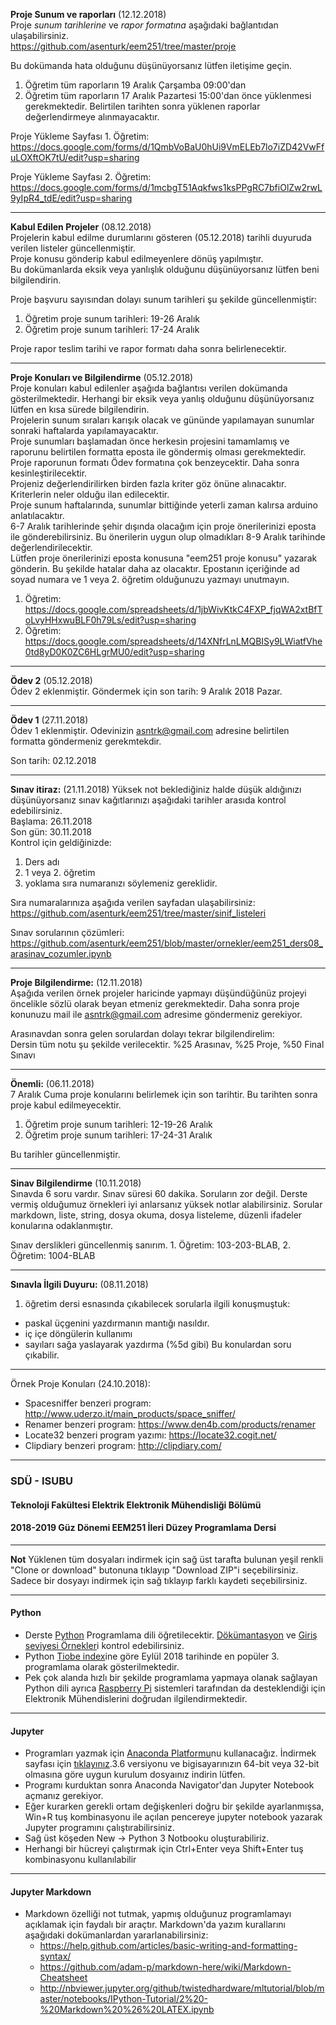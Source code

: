 **Proje Sunum ve raporları** (12.12.2018)    
Proje *sunum tarihlerine* ve *rapor formatına* aşağıdaki bağlantıdan ulaşabilirsiniz.   
https://github.com/asenturk/eem251/tree/master/proje

Bu dokümanda hata olduğunu düşünüyorsanız lütfen iletişime geçin.


1. Öğretim tüm raporların 19 Aralık Çarşamba 09:00'dan   
2. Öğretim tüm raporların 17 Aralık Pazartesi 15:00'dan önce yüklenmesi gerekmektedir.
Belirtilen tarihten sonra  yüklenen raporlar değerlendirmeye alınmayacaktır.

Proje Yükleme Sayfası 1. Öğretim:   
https://docs.google.com/forms/d/1QmbVoBaU0hUi9VmELEb7lo7iZD42VwFfuLOXftOK7tU/edit?usp=sharing   

Proje Yükleme Sayfası 2. Öğretim:      
https://docs.google.com/forms/d/1mcbgT51Aqkfws1ksPPgRC7bfiOlZw2rwL9yIpR4_tdE/edit?usp=sharing



---

**Kabul Edilen Projeler** (08.12.2018)   
Projelerin kabul edilme durumlarını gösteren (05.12.2018) tarihli duyuruda verilen listeler güncellenmiştir.   
Proje konusu gönderip kabul edilmeyenlere dönüş yapılmıştır.   
Bu dokümanlarda eksik veya yanlışlık olduğunu düşünüyorsanız lütfen beni bilgilendirin.   


Proje başvuru sayısından dolayı sunum tarihleri şu şekilde güncellenmiştir:      
1. Öğretim proje sunum tarihleri: 19-26 Aralık
2. Öğretim proje sunum tarihleri: 17-24 Aralık

Proje rapor teslim tarihi ve rapor formatı daha sonra belirlenecektir.

---

**Proje Konuları ve Bilgilendirme** (05.12.2018)   
Proje konuları kabul edilenler aşağıda bağlantısı verilen dokümanda gösterilmektedir. Herhangi bir eksik veya yanlış olduğunu düşünüyorsanız lütfen en kısa sürede bilgilendirin.   
Projelerin sunum sıraları karışık olacak ve gününde yapılamayan sunumlar sonraki haftalarda yapılamayacaktır.   
Proje sunumları başlamadan önce herkesin projesini tamamlamış ve raporunu belirtilen formatta eposta ile göndermiş olması gerekmektedir.   
Proje raporunun formatı Ödev formatına çok benzeycektir. Daha sonra kesinleştirilecektir.   
Projeniz değerlendirilirken birden fazla kriter göz önüne alınacaktır. Kriterlerin neler olduğu ilan edilecektir.   
Proje sunum haftalarında, sunumlar bittiğinde yeterli zaman kalırsa arduino anlatılacaktır.    
6-7 Aralık tarihlerinde şehir dışında olacağım için proje önerilerinizi eposta ile gönderebilirsiniz. Bu önerilerin uygun olup olmadıkları 8-9 Aralık tarihinde değerlendirilecektir.    
Lütfen proje önerilerinizi eposta konusuna "eem251 proje konusu" yazarak gönderin. Bu şekilde hatalar daha az olacaktır. Epostanın içeriğinde ad soyad numara ve 1 veya 2. öğretim olduğunuzu yazmayı unutmayın.     
 
1. Öğretim: https://docs.google.com/spreadsheets/d/1jbWivKtkC4FXP_fjqWA2xtBfToLvyHHxwuBLF0h79Ls/edit?usp=sharing
2. Öğretim: https://docs.google.com/spreadsheets/d/14XNfrLnLMQBISy9LWiatfVhe0td8yD0K0ZC6HLgrMU0/edit?usp=sharing

----

**Ödev 2** (05.12.2018)    
Ödev 2 eklenmiştir. Göndermek için son tarih: 9 Aralık 2018 Pazar.

---

**Ödev 1** (27.11.2018)   
Ödev 1 eklenmiştir. Odevinizin asntrk@gmail.com adresine belirtilen formatta göndermeniz gerekmtekdir. 

Son tarih: 02.12.2018

---

**Sınav itiraz:** (21.11.2018)
Yüksek not beklediğiniz halde düşük aldığınızı düşünüyorsanız sınav kağıtlarınızı aşağıdaki tarihler arasıda kontrol edebilirsiniz.   
Başlama: 26.11.2018   
Son gün: 30.11.2018   
Kontrol için geldiğinizde:  
1. Ders adı
2. 1 veya 2. öğretim
3. yoklama sıra numaranızı söylemeniz gereklidir.

Sıra numaralarınıza aşağıda verilen sayfadan ulaşabilirsiniz:   
https://github.com/asenturk/eem251/tree/master/sinif_listeleri 

Sınav sorularının çözümleri:   
https://github.com/asenturk/eem251/blob/master/ornekler/eem251_ders08_arasinav_cozumler.ipynb 


---

**Proje Bilgilendirme:** (12.11.2018)   
Aşağıda verilen örnek projeler haricinde yapmayı düşündüğünüz projeyi öncelikle sözlü olarak beyan etmeniz gerekmektedir. Daha sonra proje konunuzu mail ile asntrk@gmail.com adresime göndermeniz gerekiyor.

Arasınavdan sonra gelen sorulardan dolayı tekrar bilgilendirelim:   
Dersin tüm notu şu şekilde verilecektir. %25 Arasınav, %25 Proje, %50 Final Sınavı   

---

**Önemli:** (06.11.2018)   
7 Aralık Cuma proje konularını belirlemek için son tarihtir. Bu tarihten sonra proje kabul edilmeyecektir.   

1. Öğretim proje sunum tarihleri: 12-19-26 Aralık
2. Öğretim proje sunum tarihleri: 17-24-31 Aralık  

Bu tarihler güncellenmiştir.


---

**Sinav Bilgilendirme** (10.11.2018)   
Sınavda 6 soru vardır. Sınav süresi 60 dakika. Soruların zor değil. Derste vermiş olduğumuz örnekleri iyi anlarsanız yüksek notlar alabilirsiniz.
Sorular markdown, liste, string, dosya okuma, dosya listeleme, düzenli ifadeler konularına odaklanmıştır.

Sınav derslikleri güncellenmiş sanırım. 1. Öğretim: 103-203-BLAB, 2. Öğretim: 1004-BLAB

---

**Sınavla İlgili Duyuru:** (08.11.2018)  
1. öğretim dersi esnasında çıkabilecek sorularla ilgili konuşmuştuk:
* paskal üçgenini yazdırmanın mantığı nasıldır.
* iç içe döngülerin kullanımı
* sayıları sağa yaslayarak yazdırma (%5d gibi)
Bu konulardan soru çıkabilir.


---
Örnek Proje Konuları (24.10.2018):
- Spacesniffer benzeri program: http://www.uderzo.it/main_products/space_sniffer/
- Renamer benzeri program: https://www.den4b.com/products/renamer
- Locate32 benzeri program yazımı: https://locate32.cogit.net/
- Clipdiary benzeri program: http://clipdiary.com/

---
### SDÜ - ISUBU
#### Teknoloji Fakültesi Elektrik Elektronik Mühendisliği Bölümü
#### 2018-2019 Güz Dönemi EEM251 **İleri Düzey Programlama** Dersi



---
**Not** Yüklenen tüm dosyaları indirmek için  sağ üst tarafta bulunan yeşil renkli "Clone or download" butonuna tıklayıp "Download ZIP"i seçebilirsiniz.   
Sadece bir dosyayı indirmek için sağ tıklayıp farklı kaydeti seçebilirsiniz.

---
#### Python
- Derste [Python](https://www.python.org/) Programlama dili öğretilecektir. [Dökümantasyon](https://docs.python.org/3/index.html) ve [Giriş seviyesi Örnekler](https://docs.python.org/3/tutorial/introduction.html)i kontrol edebilirsiniz.
- Python [Tiobe index](https://www.tiobe.com/tiobe-index/)ine göre Eylül 2018 tarihinde en popüler 3. programlama olarak gösterilmektedir.
- Pek çok alanda hızlı bir şekilde programlama yapmaya olanak sağlayan Python dili ayrıca [Raspberry Pi](https://www.raspberrypi.org/) sistemleri tarafından da desteklendiği için Elektronik Mühendislerini doğrudan ilgilendirmektedir.
---
#### Jupyter
- Programları yazmak için [Anaconda Platformu](https://www.anaconda.com/)nu kullanacağız. İndirmek sayfası için [tıklayınız](https://www.anaconda.com/download/).3.6 versiyonu ve bigisayarınızın 64-bit veya 32-bit olmasına göre uygun kurulum dosyaınız indirin lütfen.
- Programı kurduktan sonra Anaconda Navigator'dan Jupyter Notebook açmanız gerekiyor.
- Eğer kurarken gerekli ortam değişkenleri doğru bir şekilde ayarlanmışsa, Win+R tuş kombinasyonu ile açılan pencereye jupyter notebook yazarak Jupyter programını çalıştırabilirsiniz.
- Sağ üst köşeden New -> Python 3 Notbooku oluşturabiliriz.
- Herhangi bir hücreyi çalıştırmak için Ctrl+Enter veya Shift+Enter tuş kombinasyonu kullanılabilir
---
#### Jupyter Markdown
- Markdown özelliği not tutmak, yapmış olduğunuz programlamayı açıklamak için faydalı bir araçtır. Markdown'da yazım kurallarını aşağıdaki dokümanlardan yararlanabilirsiniz:
  - https://help.github.com/articles/basic-writing-and-formatting-syntax/
  - https://github.com/adam-p/markdown-here/wiki/Markdown-Cheatsheet
  - http://nbviewer.jupyter.org/github/twistedhardware/mltutorial/blob/master/notebooks/IPython-Tutorial/2%20-%20Markdown%20%26%20LATEX.ipynb
